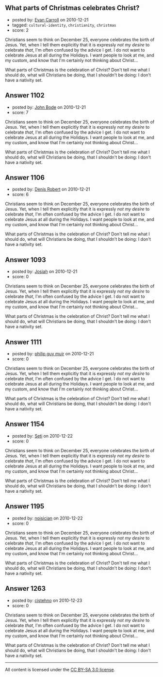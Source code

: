 ## What parts of Christmas celebrates Christ?

- posted by: [Evan Carroll](https://stackexchange.com/users/-1/5-evan-carroll) on 2010-12-21
- tagged: `cultural-identity`, `christianity`, `christmas`
- score: 2

Christians seem to think on December 25, everyone celebrates the birth of Jesus. Yet, when I tell them explicitly that it is expressly *not my desire* to celebrate *that*, I'm often confused by the advice I get. I do not want to celebrate Jesus at all during the Holidays. I want people to look at me, and my custom, and know that I'm certainly not thinking about Christ...

What parts of Christmas is the celebration of Christ? Don't tell me what I should do, what will Christians be doing, that I shouldn't be doing: I don't have a nativity set.


## Answer 1102

- posted by: [John Bode](https://stackexchange.com/users/-1/117-john-bode) on 2010-12-21
- score: 7

Christians seem to think on December 25, everyone celebrates the birth of Jesus. Yet, when I tell them explicitly that it is expressly *not my desire* to celebrate *that*, I'm often confused by the advice I get. I do not want to celebrate Jesus at all during the Holidays. I want people to look at me, and my custom, and know that I'm certainly not thinking about Christ...

What parts of Christmas is the celebration of Christ? Don't tell me what I should do, what will Christians be doing, that I shouldn't be doing: I don't have a nativity set.


## Answer 1106

- posted by: [Denis Robert](https://stackexchange.com/users/-1/122-denis-robert) on 2010-12-21
- score: 6

Christians seem to think on December 25, everyone celebrates the birth of Jesus. Yet, when I tell them explicitly that it is expressly *not my desire* to celebrate *that*, I'm often confused by the advice I get. I do not want to celebrate Jesus at all during the Holidays. I want people to look at me, and my custom, and know that I'm certainly not thinking about Christ...

What parts of Christmas is the celebration of Christ? Don't tell me what I should do, what will Christians be doing, that I shouldn't be doing: I don't have a nativity set.


## Answer 1093

- posted by: [Josiah](https://stackexchange.com/users/-1/88-josiah) on 2010-12-21
- score: 0

Christians seem to think on December 25, everyone celebrates the birth of Jesus. Yet, when I tell them explicitly that it is expressly *not my desire* to celebrate *that*, I'm often confused by the advice I get. I do not want to celebrate Jesus at all during the Holidays. I want people to look at me, and my custom, and know that I'm certainly not thinking about Christ...

What parts of Christmas is the celebration of Christ? Don't tell me what I should do, what will Christians be doing, that I shouldn't be doing: I don't have a nativity set.


## Answer 1111

- posted by: [philip guy muir](https://stackexchange.com/users/-1/182-philip-guy-muir) on 2010-12-21
- score: 0

Christians seem to think on December 25, everyone celebrates the birth of Jesus. Yet, when I tell them explicitly that it is expressly *not my desire* to celebrate *that*, I'm often confused by the advice I get. I do not want to celebrate Jesus at all during the Holidays. I want people to look at me, and my custom, and know that I'm certainly not thinking about Christ...

What parts of Christmas is the celebration of Christ? Don't tell me what I should do, what will Christians be doing, that I shouldn't be doing: I don't have a nativity set.


## Answer 1154

- posted by: [Seti](https://stackexchange.com/users/-1/247-seti) on 2010-12-22
- score: 0

Christians seem to think on December 25, everyone celebrates the birth of Jesus. Yet, when I tell them explicitly that it is expressly *not my desire* to celebrate *that*, I'm often confused by the advice I get. I do not want to celebrate Jesus at all during the Holidays. I want people to look at me, and my custom, and know that I'm certainly not thinking about Christ...

What parts of Christmas is the celebration of Christ? Don't tell me what I should do, what will Christians be doing, that I shouldn't be doing: I don't have a nativity set.


## Answer 1195

- posted by: [noisician](https://stackexchange.com/users/-1/90-noisician) on 2010-12-22
- score: 0

Christians seem to think on December 25, everyone celebrates the birth of Jesus. Yet, when I tell them explicitly that it is expressly *not my desire* to celebrate *that*, I'm often confused by the advice I get. I do not want to celebrate Jesus at all during the Holidays. I want people to look at me, and my custom, and know that I'm certainly not thinking about Christ...

What parts of Christmas is the celebration of Christ? Don't tell me what I should do, what will Christians be doing, that I shouldn't be doing: I don't have a nativity set.


## Answer 1263

- posted by: [cjstehno](https://stackexchange.com/users/-1/383-cjstehno) on 2010-12-23
- score: 0

Christians seem to think on December 25, everyone celebrates the birth of Jesus. Yet, when I tell them explicitly that it is expressly *not my desire* to celebrate *that*, I'm often confused by the advice I get. I do not want to celebrate Jesus at all during the Holidays. I want people to look at me, and my custom, and know that I'm certainly not thinking about Christ...

What parts of Christmas is the celebration of Christ? Don't tell me what I should do, what will Christians be doing, that I shouldn't be doing: I don't have a nativity set.



---

All content is licensed under the [CC BY-SA 3.0 license](https://creativecommons.org/licenses/by-sa/3.0/).
